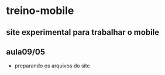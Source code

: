 # treino-mobile
site experimental para trabalhar o mobile 
---
## aula09/05
* preparando os arquivos do site
